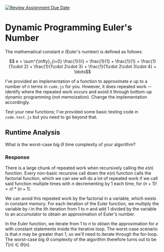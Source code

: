 [![Review Assignment Due Date](https://classroom.github.com/assets/deadline-readme-button-24ddc0f5d75046c5622901739e7c5dd533143b0c8e959d652212380cedb1ea36.svg)](https://classroom.github.com/a/3aNDMX3O)
# Dynamic Programming Euler's Number

The mathematical constant $e$ (Euler's number) is defined as follows:

$$ e = \sum^{\infty}_{i=0} \frac{1}{i!} = \frac{1}{1} + \frac{1}{1} +
\frac{1}{1\cdot 2} + \frac{1}{1\cdot 2\cdot 3} + \frac{1}{1\cdot 2\cdot 3\cdot
4} + \ldots$$

I've provided an implementation of a function to approximate $e$ up to a number
of $n$ terms in `code.js` for you. However, it does repeated work -- identify
where the repeated work occurs and avoid it through bottom-up dynamic
programming (not memoization). Change the implementation accordingly.

Test your new functions; I've provided some basic testing code in `code.test.js`
but you need to go beyond that.

## Runtime Analysis

What is the worst-case big $\Theta$ time complexity of your algorithm?

### Response

There is a large chunk of repeated work when recursively calling the $e(n)$ function.
Every non-basic recursive call down the $e(n)$ function calls the factorial
function, which we can see will do a lot of repeated work if we call said
function multiple times with $n$ decrementing by 1 each time, for
$(n + 1)! = n! * (n + 1)$.

We can avoid this repeated work by the factorial in a variable, which exists
in constant memory. For each iteration of the Euler function, we multiply the
variable by $i$ in the ith iteration from $1$ to $n$ and add 1 divided by
the variable to an accumulator to obtain an approximation of Euler's number.

In the Euler function, we iterate from $1$ to $n$
to obtain the approximation for $e$ with constant statements inside the iterative loop. The worst-case scenario is that $n$ may be greater than $1$,
so we'll need to iterate through the for-loop. The worst-case big $\Theta$ 
complexity of the algorithm therefore turns out to be $T(n) \in \Theta(n)$. 
